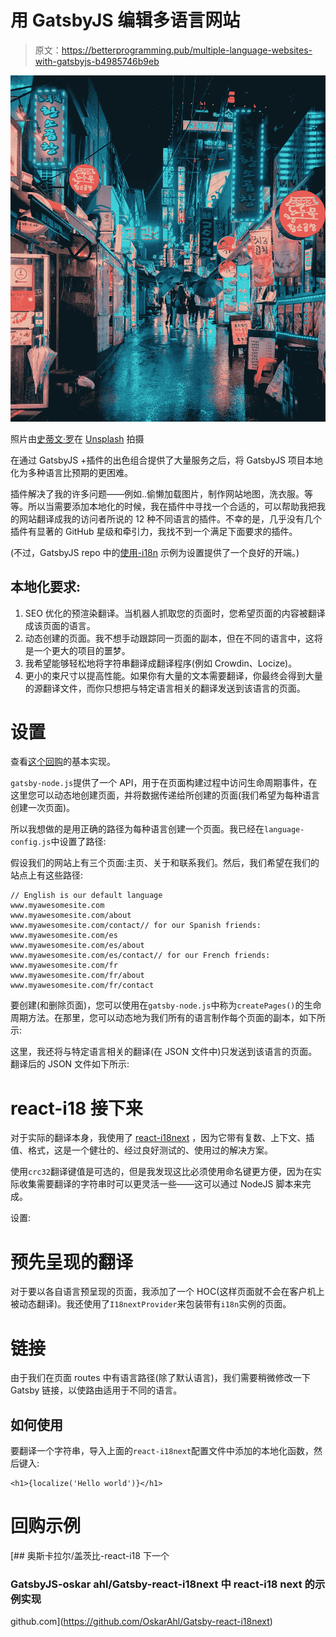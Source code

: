 # 用 GatsbyJS 编辑多语言网站

> 原文：<https://betterprogramming.pub/multiple-language-websites-with-gatsbyjs-b4985746b9eb>

![](img/f3061910374b34e5c42afe0717722501.png)

照片由[史蒂文·罗](https://unsplash.com/@steveroe_?utm_source=unsplash&utm_medium=referral&utm_content=creditCopyText)在 [Unsplash](https://unsplash.com/s/photos/seoul?utm_source=unsplash&utm_medium=referral&utm_content=creditCopyText) 拍摄

在通过 GatsbyJS +插件的出色组合提供了大量服务之后，将 GatsbyJS 项目本地化为多种语言比预期的更困难。

插件解决了我的许多问题——例如..偷懒加载图片，制作网站地图，洗衣服。等等。所以当需要添加本地化的时候，我在插件中寻找一个合适的，可以帮助我把我的网站翻译成我的访问者所说的 12 种不同语言的插件。不幸的是，几乎没有几个插件有显著的 GitHub 星级和牵引力，我找不到一个满足下面要求的插件。

(不过，GatsbyJS repo 中的[使用-i18n](https://github.com/gatsbyjs/gatsby/tree/master/examples/using-i18n) 示例为设置提供了一个良好的开端。)

## 本地化要求:

1.  SEO 优化的预渲染翻译。当机器人抓取您的页面时，您希望页面的内容被翻译成该页面的语言。
2.  动态创建的页面。我不想手动跟踪同一页面的副本，但在不同的语言中，这将是一个更大的项目的噩梦。
3.  我希望能够轻松地将字符串翻译成翻译程序(例如 Crowdin、Locize)。
4.  更小的束尺寸以提高性能。如果你有大量的文本需要翻译，你最终会得到大量的源翻译文件，而你只想把与特定语言相关的翻译发送到该语言的页面。

# 设置

查看[这个回购](https://github.com/OskarAhl/Gatsby-react-i18next)的基本实现。

`gatsby-node.js`提供了一个 API，用于在页面构建过程中访问生命周期事件，在这里您可以动态地创建页面，并将数据传递给所创建的页面(我们希望为每种语言创建一次页面)。

所以我想做的是用正确的路径为每种语言创建一个页面。我已经在`language-config.js`中设置了路径:

假设我们的网站上有三个页面:主页、关于和联系我们。然后，我们希望在我们的站点上有这些路径:

```
// English is our default language
www.myawesomesite.com
www.myawesomesite.com/about
www.myawesomesite.com/contact// for our Spanish friends:
www.myawesomesite.com/es
www.myawesomesite.com/es/about
www.myawesomesite.com/es/contact// for our French friends:
www.myawesomesite.com/fr
www.myawesomesite.com/fr/about
www.myawesomesite.com/fr/contact
```

要创建(和删除页面)，您可以使用在`gatsby-node.js`中称为`createPages()`的生命周期方法。在那里，您可以动态地为我们所有的语言制作每个页面的副本，如下所示:

这里，我还将与特定语言相关的翻译(在 JSON 文件中)只发送到该语言的页面。翻译后的 JSON 文件如下所示:

# react-i18 接下来

对于实际的翻译本身，我使用了 [react-i18next](https://react.i18next.com/) ，因为它带有复数、上下文、插值、格式，这是一个健壮的、经过良好测试的、使用过的解决方案。

使用`crc32`翻译键值是可选的，但是我发现这比必须使用命名键更方便，因为在实际收集需要翻译的字符串时可以更灵活一些——这可以通过 NodeJS 脚本来完成。

设置:

# 预先呈现的翻译

对于要以各自语言预呈现的页面，我添加了一个 HOC(这样页面就不会在客户机上被动态翻译)。我还使用了`I18nextProvider`来包装带有`i18n`实例的页面。

# 链接

由于我们在页面 routes 中有语言路径(除了默认语言)，我们需要稍微修改一下 Gatsby 链接，以使路由适用于不同的语言。

## 如何使用

要翻译一个字符串，导入上面的`react-i18next`配置文件中添加的本地化函数，然后键入:

```
<h1>{localize('Hello world')}</h1>
```

# 回购示例

[](https://github.com/OskarAhl/Gatsby-react-i18next) [## 奥斯卡拉尔/盖茨比-react-i18 下一个

### GatsbyJS-oskar ahl/Gatsby-react-i18next 中 react-i18 next 的示例实现

github.com](https://github.com/OskarAhl/Gatsby-react-i18next)